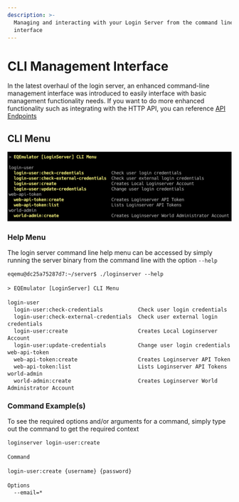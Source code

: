 ```yaml
---
description: >-
  Managing and interacting with your Login Server from the command line
  interface
---
```


# CLI Management Interface

In the latest overhaul of the login server, an enhanced command-line management interface was introduced to easily interface with basic management functionality needs. If you want to do more enhanced functionality such as integrating with the HTTP API, you can reference [API Endpoints](broken-reference)

## CLI Menu

![](<../../.gitbook/assets/image (17).png>)

### Help Menu

The login server command line help menu can be accessed by simply running the server binary from the command line with the option `--help`

```
eqemu@dc25a75287d7:~/server$ ./loginserver --help

> EQEmulator [LoginServer] CLI Menu

login-user
  login-user:check-credentials           Check user login credentials
  login-user:check-external-credentials  Check user external login credentials
  login-user:create                      Creates Local Loginserver Account
  login-user:update-credentials          Change user login credentials
web-api-token
  web-api-token:create                   Creates Loginserver API Token
  web-api-token:list                     Lists Loginserver API Tokens
world-admin
  world-admin:create                     Creates Loginserver World Administrator Account
```

### Command Example(s)

To see the required options and/or arguments for a command, simply type out the command to get the required context

```
loginserver login-user:create

Command

login-user:create {username} {password}

Options
  --email=*
```
